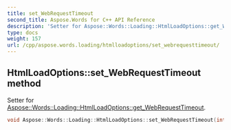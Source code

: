 ```yaml
---
title: set_WebRequestTimeout
second_title: Aspose.Words for C++ API Reference
description: 'Setter for Aspose::Words::Loading::HtmlLoadOptions::get_WebRequestTimeout.'
type: docs
weight: 157
url: /cpp/aspose.words.loading/htmlloadoptions/set_webrequesttimeout/
---
```

## HtmlLoadOptions::set_WebRequestTimeout method


Setter for [Aspose::Words::Loading::HtmlLoadOptions::get_WebRequestTimeout](../get_webrequesttimeout/).

```cpp
void Aspose::Words::Loading::HtmlLoadOptions::set_WebRequestTimeout(int32_t value)
```

